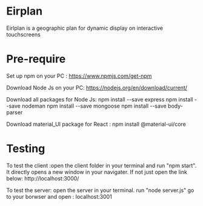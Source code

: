# Eirplan
Eirlplan is a geographic plan for dynamic display on interactive touchscreens 

# Pre-require
Set up npm on your PC : https://www.npmjs.com/get-npm

Download Node Js on your PC: https://nodejs.org/en/download/current/

Download all packages for Node Js: npm install --save express
				   npm install --save nodeman
				   npm install --save mongoose
				   npm install --save body-parser

Download material_UI package for React : npm install @material-ui/core

# Testing
To test the client :open the client folder in your terminal and run "npm start". It directly opens a new window in your navigater.
If not just open the link below: http://localhost:3000/

To test the server: open the server in your terminal.
		    run "node server.js"
		    go to your borwser and open : localhost:3001

